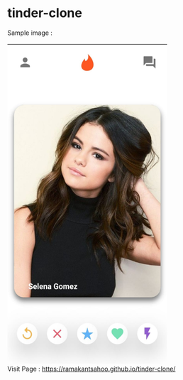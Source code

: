 # tinder-clone
Sample image : 
<br><br>
<img title="sample" alt="sample-img" src="tinder.jpeg" width="360" height="720"><br>
Visit Page : https://ramakantsahoo.github.io/tinder-clone/ <br>
